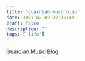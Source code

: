 ```yaml
---
title: 'guardian muso blog'
date: 2007-02-03 22:16:49
draft: false
description: ""
tags: ['life']
---
```


[Guardian Music Blog](http://blogs.guardian.co.uk/music/)